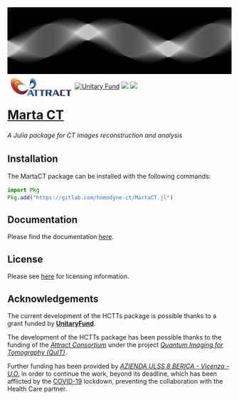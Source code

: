<img src="./docs/images/sinogram.png" width="100%" height="150pt">

<img src="./docs/images/attract-logo.png" width="30%" align="left">

[![Unitary Fund](https://img.shields.io/badge/Supported%20By-UNITARY%20FUND-brightgreen.svg?style=for-the-badge)](http://unitary.fund)
[![](https://img.shields.io/badge/docs-stable-blue.svg)](https://HomodyneCT.github.io/MartaCT.jl/stable)
[![](https://img.shields.io/badge/docs-dev-blue.svg)](https://HomodyneCT.github.io/MartaCT.jl/dev)

# [**Marta CT**](https://gitlab.com/homodyne-ct/MartaCT.jl)
###### _A Julia package for CT images reconstruction and analysis_

## Installation

The MartaCT package can be installed with the following commands:

```julia
import Pkg
Pkg.add("https://gitlab.com/homodyne-ct/MartaCT.jl")
```

## Documentation

Please find the documentation [here](https://homodynect.github.io/MartaCT.jl/stable/).

## License

Please see [here](./LICENSE) for licensing information.

## Acknowledgements

The current development of the HCTTs package is possible thanks to a grant funded by [**UnitaryFund**](https://unitary.fund).

The development of the HCTTs package has been possible thanks to the funding of the [_Attract Consortium_](https://attract-eu.com) under the project [_Quantum Imaging for Tomography (QuIT)_](https://attract-eu.com/selected-projects/quantum-imaging-for-tomography-quit).

Further funding has been provided by [_AZIENDA ULSS 8 BERICA -
Vicenza - U.O._](https://www.aulss8.veneto.it) in order to continue the work, beyond its deadline, which has been afflicted by the [COVID-19](https://it.wikipedia.org/wiki/COVID-19) lockdown, preventing the collaboration with the Health Care partner.
